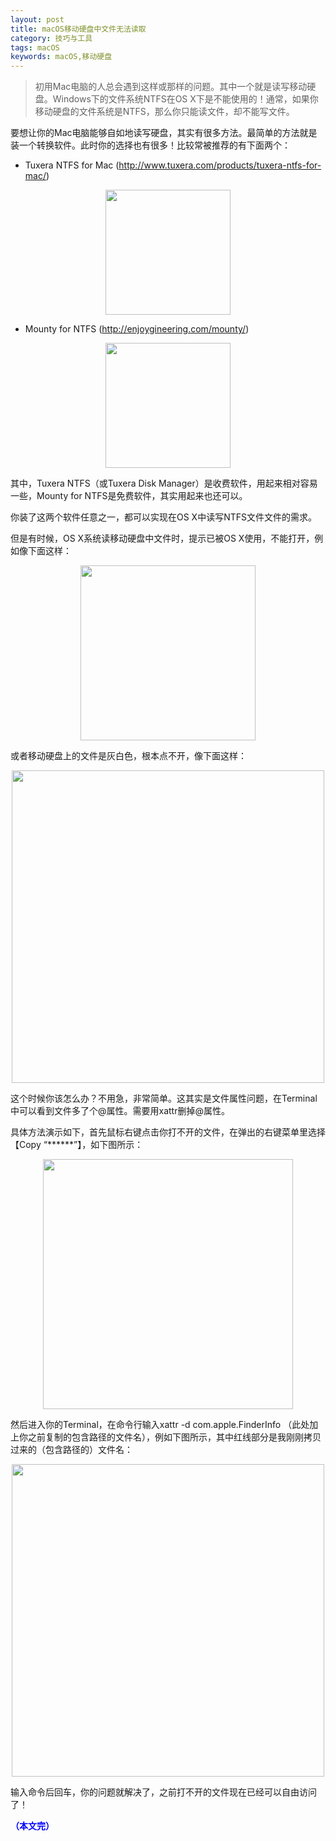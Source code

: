 ```yaml
---
layout: post
title: macOS移动硬盘中文件无法读取
category: 技巧与工具
tags: macOS
keywords: macOS,移动硬盘
---
```


> 初用Mac电脑的人总会遇到这样或那样的问题。其中一个就是读写移动硬盘。Windows下的文件系统NTFS在OS X下是不能使用的！通常，如果你移动硬盘的文件系统是NTFS，那么你只能读文件，却不能写文件。

要想让你的Mac电脑能够自如地读写硬盘，其实有很多方法。最简单的方法就是装一个转换软件。此时你的选择也有很多！比较常被推荐的有下面两个：

* Tuxera NTFS for Mac (http://www.tuxera.com/products/tuxera-ntfs-for-mac/)

<p align="center">
<img src="https://fzuo.github.io/assets/img/mac_disk/mac_disk01.png" width="200">
</p>

* Mounty for NTFS (http://enjoygineering.com/mounty/)

<p align="center">
<img src="https://fzuo.github.io/assets/img/mac_disk/mac_disk02.png" width="200">
</p>

其中，Tuxera NTFS（或Tuxera Disk Manager）是收费软件，用起来相对容易一些，Mounty for NTFS是免费软件，其实用起来也还可以。

你装了这两个软件任意之一，都可以实现在OS X中读写NTFS文件文件的需求。

但是有时候，OS X系统读移动硬盘中文件时，提示已被OS X使用，不能打开，例如像下面这样：

<p align="center">
<img src="https://fzuo.github.io/assets/img/mac_disk/mac_disk03.png" width="280">
</p>

或者移动硬盘上的文件是灰白色，根本点不开，像下面这样：

<p align="center">
<img src="https://fzuo.github.io/assets/img/mac_disk/mac_disk04.png" width="500">
</p>

这个时候你该怎么办？不用急，非常简单。这其实是文件属性问题，在Terminal中可以看到文件多了个@属性。需要用xattr删掉@属性。

具体方法演示如下，首先鼠标右键点击你打不开的文件，在弹出的右键菜单里选择 【Copy “\*\*\*\*\*\*”】，如下图所示：

<p align="center">
<img src="https://fzuo.github.io/assets/img/mac_disk/mac_disk05.png" width="400">
</p>

然后进入你的Terminal，在命令行输入xattr -d com.apple.FinderInfo （此处加上你之前复制的包含路径的文件名），例如下图所示，其中红线部分是我刚刚拷贝过来的（包含路径的）文件名：

<p align="center">
<img src="https://fzuo.github.io/assets/img/mac_disk/mac_disk06.png" width="500">
</p>

输入命令后回车，你的问题就解决了，之前打不开的文件现在已经可以自由访问了！



<span style="color:blue">**（本文完）**</span>
